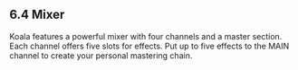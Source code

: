 ---
---

## 6.4 Mixer

Koala features a powerful mixer with four channels and a master section. Each channel offers five slots for effects. Put up to five effects to the MAIN channel to create your personal mastering chain. 